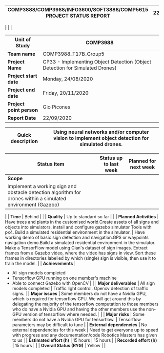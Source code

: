 | COMP3888/COMP3988/INFO3600/SOFT3888/COMP5615 PROJECT STATUS REPORT | 22/09/2020 |
| --- | --- |
|
 |
 |

| **Unit of Study** | COMP3988 |
| --- | --- |
| **Team name** | COMP3988\_T17B\_Group5 |
| **Project Name** | CP33 - Implementing Object Detection (Object Detection for Simulated Drones) |
| **Project start date** | Monday, 24/08/2020 |
| **Project end date** | Friday, 20/11/2020 |
| **Project point person** | Gio Picones |
| **Report Date** | 22/09/2020 |

| **Quick description** | Using neural networks and/or computer vision to implement object detection for simulated drones. |
| --- | --- |

| **Status item** | **Status up to last week** | **Planned for next week** |
| --- | --- | --- |
| **Scope**
 | Implement a working sign and obstacle detection algorithm for drones within a simulated environment (Gazebo) |
 |
| **Time**
 | Behind |
 |
| **Quality** | Up to standard so far |
 |
| **Planned Activities** | Have trees and plants in the customised world.Create assets of all signs and objects into simulators. install and configure gazebo simulator Tools with px4. Build a simulated residential environment in the simulator. | Have working demo of basic sign detection and navigation.GPS or waypoints navigation demo.Build a simulated residential environment in the simulator.
Make a TensorFlow model using Cian&#39;s dataset of sign images.
Extract frames from a Gazebo video, where the video has signs in view. Sort these frames in directories labelled by which (single) sign is visible, then use it to train the model. |
| **Achievements** |
- All sign models completed
- Tensorflow GPU running on one member&#39;s machine
- Able to connect Gazebo with OpenCV
 |
 |
| **Major deliverables** | All sign models completed
 | Traffic light control. Opencv detection of traffic signs. |
| **Major issues** | Some members do not have a Nvidia GPU, which is required for tensorflow GPU. We will get around this by delegating the majority of the tensorflow computation to those members who do have a Nvidia GPU and having the other members use the non-GPU version of tensorflow where needed. |
 |
| **Major risks** | Some members do not have a Nvidia GPU for tensorflow. | Tensorflow parameters may be difficult to tune |
| **External dependencies**
 | No external dependencies for this week | Need to get everyone up to speed with progress and any documentation/code Robotics Masters has given to us |
| **Estimated effort (h)** | 15 hours | 15 hours |
| **Recorded effort (h)** | 15 hours |
 |
| **Overall Status (RYG)** | Yellow |
 |